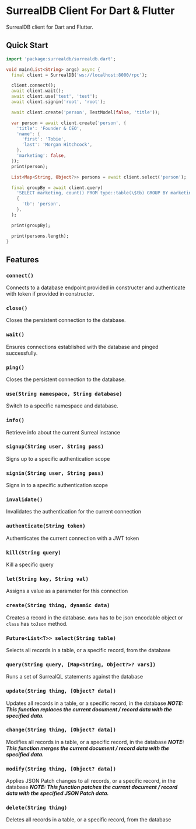# SurrealDB Client For Dart & Flutter

SurrealDB client for Dart and Flutter.

## Quick Start

```dart
import 'package:surrealdb/surrealdb.dart';

void main(List<String> args) async {
  final client = SurrealDB('ws://localhost:8000/rpc');

  client.connect();
  await client.wait();
  await client.use('test', 'test');
  await client.signin('root', 'root');

  await client.create('person', TestModel(false, 'title'));

  var person = await client.create('person', {
    'title': 'Founder & CEO',
    'name': {
      'first': 'Tobie',
      'last': 'Morgan Hitchcock',
    },
    'marketing': false,
  });
  print(person);

  List<Map<String, Object?>> persons = await client.select('person');

  final groupBy = await client.query(
    'SELECT marketing, count() FROM type::table(\$tb) GROUP BY marketing',
    {
      'tb': 'person',
    },
  );

  print(groupBy);

  print(persons.length);
}
```

## Features

### `connect()`

Connects to a database endpoint provided in constructer and authenticate with token if provided in constructer.

### `close()`

Closes the persistent connection to the database.

### `wait()`

Ensures connections established with the database and pinged successfully.

### `ping()`

Closes the persistent connection to the database.

### `use(String namespace, String database)`

Switch to a specific namespace and database.

### `info()`

Retrieve info about the current Surreal instance

### `signup(String user, String pass)`

Signs up to a specific authentication scope

### `signin(String user, String pass)`

Signs in to a specific authentication scope

### `invalidate()`

Invalidates the authentication for the current connection

### `authenticate(String token)`

Authenticates the current connection with a JWT token

### `kill(String query)`

Kill a specific query

### `let(String key, String val)`

Assigns a value as a parameter for this connection

### `create(String thing, dynamic data)`

Creates a record in the database. `data` has to be json encodable object or `class` has `toJson` method.

### `Future<List<T>> select(String table)`

Selects all records in a table, or a specific record, from the database

### `query(String query, [Map<String, Object?>? vars])`

Runs a set of SurrealQL statements against the database

### `update(String thing, [Object? data])`

Updates all records in a table, or a specific record, in the database
**_NOTE: This function replaces the current document / record data with the specified data._**

### `change(String thing, [Object? data])`

Modifies all records in a table, or a specific record, in the database
**_NOTE: This function merges the current document / record data with the specified data._**

### `modify(String thing, [Object? data])`

Applies JSON Patch changes to all records, or a specific record, in the database
**_NOTE: This function patches the current document / record data with the specified JSON Patch data._**

### `delete(String thing)`

Deletes all records in a table, or a specific record, from the database
